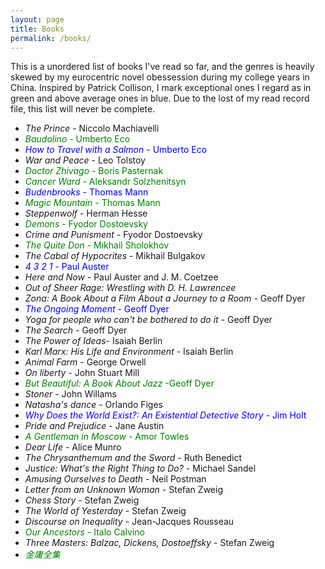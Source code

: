 ```yaml
---
layout: page
title: Books
permalink: /books/
---
```

 
 This is a unordered list of books I've read so far, and the genres is heavily skewed by my eurocentric novel obessession during my college years in China. Inspired by Patrick Collison, I mark exceptional ones I regard as in green and above average ones in blue. Due to the lost of my read record file, this list will never be complete.
 - *The Prince* - Niccolo Machiavelli
 - <span style="color: green;">*Baudolino* - Umberto Eco</span>
 - <span style="color: blue;">*How to Travel with a Salmon* - Umberto Eco</span>
 - *War and Peace* - Leo Tolstoy
 - <span style="color: green;">*Doctor Zhivago* - Boris Pasternak</span>
 - <span style="color: green;">*Cancer Ward* - Aleksandr Solzhenitsyn</span>
 - <span style="color: blue;">*Budenbrooks* - Thomas Mann</span>
 - <span style="color: green;">*Magic Mountain* - Thomas Mann</span>
 - *Steppenwolf* - Herman Hesse
 - <span style="color: green;">*Demons* - Fyodor Dostoevsky</span>
 - *Crime and Punisment* - Fyodor Dostoevsky
 - <span style="color: green;">*The Quite Don* - Mikhail Sholokhov</span>
 - *The Cabal of Hypocrites* - Mikhail Bulgakov
 - <span style="color: blue;">*4 3 2 1* - Paul Auster</span>
 - *Here and Now* - Paul Auster and J. M. Coetzee
 - *Out of Sheer Rage: Wrestling with D. H. Lawrencee*
 - *Zona: A Book About a Film About a Journey to a Room* - Geoff Dyer
 - <span style="color: blue;">*The Ongoing Moment* - Geoff Dyer</span>
 - *Yoga for people who can't be bothered to do it* - Geoff Dyer
 - *The Search* - Geoff Dyer
 - *The Power of Ideas*- Isaiah Berlin
 - *Karl Marx: His Life and Environment* - Isaiah Berlin
 - *Animal Farm* - George Orwell
 - *On liberty* - John Stuart Mill
 - <span style="color: green;">*But Beautiful: A Book About Jazz* -Geoff Dyer</span>
 - *Stoner* - John Willams
 - *Natasha's dance* - Orlando Figes
 - <span style="color: blue;">*Why Does the World Exist?: An Existential Detective Story* - Jim Holt</span>
 - *Pride and Prejudice* - Jane Austin
 - <span style="color: green;">*A Gentleman in Moscow* - Amor Towles</span>
 - *Dear Life* - Alice Munro
 - *The Chrysanthemum and the Sword* - Ruth Benedict
 - *Justice: What's the Right Thing to Do?* - Michael Sandel
 - *Amusing Ourselves to Death* - Neil Postman
 - *Letter from an Unknown Woman* - Stefan Zweig
 - *Chess Story* - Stefan Zweig
 - *The World of Yesterday* - Stefan Zweig
 - *Discourse on Inequality* - Jean-Jacques Rousseau
 - <span style="color: green;">*Our Ancestors* - Italo Calvino</span>
 - *Three Masters: Balzac, Dickens, Dostoeffsky* - Stefan Zweig
 - <span style="color: green;">*金庸全集*</span>


